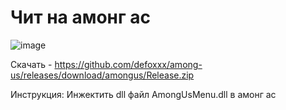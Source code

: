 # Чит на амонг ас

![image](https://user-images.githubusercontent.com/53594431/218068220-e4f80554-1006-44eb-878e-f01aa5ad9fab.png)



Скачать - https://github.com/defoxxx/among-us/releases/download/amongus/Release.zip

Инструкция: Инжектить dll файл AmongUsMenu.dll в амонг ас
